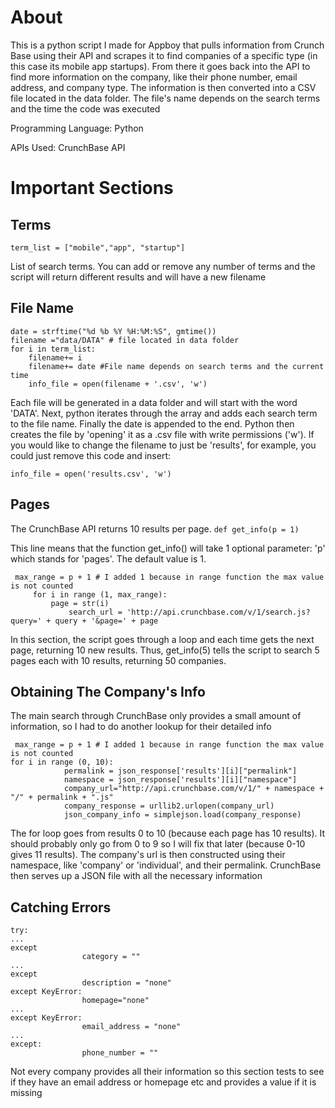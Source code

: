 About
==========================================
This is a python script I made for Appboy that pulls information from Crunch Base using their API and scrapes it to find companies of a specific type (in this case its mobile app startups).
From there it goes back into the API to find more information on the company, like their phone number, email address, and company type. The information is then converted into a CSV file located in the data folder. The file's name depends on the search terms and the time the code was executed

Programming Language: Python

APIs Used: CrunchBase API

Important Sections
==========================================

Terms
-------

`term_list = ["mobile","app", "startup"]`

List of search terms. You can add or remove any number of terms and the script will return different results and will have a new filename


File Name
-------------

	date = strftime("%d %b %Y %H:%M:%S", gmtime())
	filename ="data/DATA" # file located in data folder
	for i in term_list:
	    filename+= i
	    filename+= date #File name depends on search terms and the current time
	    info_file = open(filename + '.csv', 'w')

Each file will be generated in a data folder and will start with the word 'DATA'. Next, python iterates through the array and adds each search term to the file name. Finally the date is appended to the end. Python then creates the file by 'opening' it as a .csv file with write permissions ('w'). If you would like to change the filename to just be 'results', for example, you could just remove this code and insert:

`info_file = open('results.csv', 'w')`

Pages
-------------

The CrunchBase API returns 10 results per page.
`def get_info(p = 1)`

This line means that the function get_info() will take 1 optional parameter: 'p' which stands for 'pages'. The default value is 1.

     max_range = p + 1 # I added 1 because in range function the max value is not counted
         for i in range (1, max_range):
	         page = str(i)
		         search_url = 'http://api.crunchbase.com/v/1/search.js?query=' + query + '&page=' + page

In this section, the script goes through a loop and each time gets the next page, returning 10 new results. Thus, get_info(5) tells the script to search 5 pages each with 10 results, returning 50 companies.


Obtaining The Company's Info
-------------------------------

The main search through CrunchBase only provides a small amount of information, so I had to do another lookup for their detailed info

     max_range = p + 1 # I added 1 because in range function the max value is not counted
    for i in range (0, 10):
                permalink = json_response['results'][i]["permalink"]
                namespace = json_response['results'][i]["namespace"] 
                company_url="http://api.crunchbase.com/v/1/" + namespace + "/" + permalink + ".js"
                company_response = urllib2.urlopen(company_url)
                json_company_info = simplejson.load(company_response)

The for loop goes from results 0 to 10 (because each page has 10 results). It should probably only go from 0 to 9 so I will fix that later (because 0-10 gives 11 results). The company's url is then constructed using their namespace, like 'company' or 'individual', and their permalink. CrunchBase then serves up a JSON file with all the necessary information



Catching Errors
-----------------

    try:
    ...
    except
                    category = ""
    ...
    except
                    description = "none"
    except KeyError:
                    homepage="none"
    ...
    except KeyError:
                    email_address = "none"
    ...
    except:
                    phone_number = ""

Not every company provides all their information so this section tests to see if they have an email address or homepage etc and provides a value if it is missing
